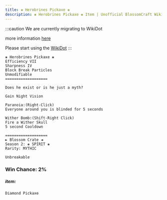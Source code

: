 ```yaml
---
title: ❀ Herobrines Pickaxe ❀
description: ❀ Herobrines Pickaxe ❀ Item | Unofficial BlossomCraft Wiki
---
```

:::caution
We are currently migrating to WikiDot

more information [here](/starter/home/)

Please start using the [WikiDot](https://unofficialblossomcraftwiki.wikidot.com/)
:::

```
❀ Herobrines Pickaxe ❀
Efficiency VII
Sharpness IV
Block Break Particles
Unmodifiable
===================

Does he exist or is he just a myth?

Gain Night Vision

Paranoia:(Right-Click)
Everyone around you is blinded for 5 seconds

Wither Bomb:(Shift-Right Click)
Fire a Wither Skull
5 second Cooldown

===================
► Blossom Crate ◄
Season 2: ❀ SPIRIT ❀
Rarity: MYTHIC

Unbreakable
```
### Win Chance: 2%

##### item:
`Diamond Pickaxe`